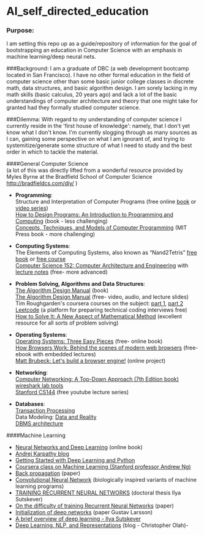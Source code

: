 # AI_self_directed_education

### Purpose:
I am setting this repo up as a guide/repository of information for the goal of bootstrapping an education in Computer Science with an emphasis in machine learning/deep neural nets.

###Background:
I am a graduate of DBC (a web development bootcamp located in San Francisco).  I have no other formal education in the field of computer science other than some basic junior college classes in discrete math, data structures, and basic algorithm design.  I am sorely lacking in my math skills (basic calculus, 20 years ago) and lack a lot of the basic understandings of computer architecture and theory that one might take for granted had they formally studied computer science.

###Dilemma:
With regard to my understanding of computer science I currently reside in the 'first house of knowledge': namely, that I don't yet know what I don't know.  I'm currently slogging through as many sources as I can, gaining some perspective on what I am ignorant of, and trying to systemitize/generate some structure of what I need to study and the best order in which to tackle the material.

####General Computer Science <br>
(a lot of this was directly lifted from a wonderful resource provided by Myles Byrne at the Bradfield School of Computer Science  http://bradfieldcs.com/diy/ )<br>

-  **Programming**:<br>
    Structure and Interpretation of Computer Programs (free online [book](https://mitpress.mit.edu/sicp/full-text/book/book.html) or [video series](http://ocw.mit.edu/courses/electrical-engineering-and-computer-science/6-001-structure-and-interpretation-of-computer-programs-spring-2005/video-lectures/))<br>
    [How to Design Programs: An Introduction to Programming and Computing](https://www.amazon.com/gp/product/0262062186?pldnSite=1) (book - less challenging)<br>
    [Concepts, Techniques, and Models of Computer Programming](https://www.amazon.com/gp/product/0262220695?pldnSite=1) (MIT Press book - more challenging)<br>



-  **Computing Systems**:<br>
The Elements of Computing Systems, also known as “Nand2Tetris”
[free book](http://www.nand2tetris.org/) or [free course](https://www.coursera.org/learn/build-a-computer) <br>
[Computer Science 152: Computer Architecture and Engineering](https://www.youtube.com/playlist?list=PLkFD6_40KJIwEiwQx1dACXwh-2Fuo32qr) with [lecture notes](http://www-inst.eecs.berkeley.edu/~cs152/sp16/) (free- more advanced)

-  **Problem Solving, Algorithms and Data Structures**:<br>
	[The Algorithm Design Manual](https://www.amazon.com/gp/product/1848000693?pldnSite=1) (book)<br>
  [The Algorithm Design Manual](http://www3.cs.stonybrook.edu/~algorith/video-lectures/) (free- video, audio, and lecture slides)<br>
	Tim Roughgarden's coursera courses on the subject: [part 1](https://www.coursera.org/learn/algorithm-design-analysis), [part 2](https://www.coursera.org/learn/algorithm-design-analysis-2)<br>
	[Leetcode](https://leetcode.com/) (a platform for preparing technical coding interviews free)<br>
	[How to Solve It: A New Aspect of Mathematical Method](https://www.amazon.com/gp/product/069116407X?pldnSite=1) (excellent resource for all sorts of problem solving)


- **Operating Systems**:<br>
	[Operating Systems: Three Easy Pieces](http://pages.cs.wisc.edu/~remzi/OSTEP/) (free- online book)<br>
	[How Browsers Work: Behind the scenes of modern web browsers](http://www.html5rocks.com/en/tutorials/internals/howbrowserswork/) (free- ebook with embedded lectures)<br>
	[Matt Brubeck: Let's build a browser engine!](https://limpet.net/mbrubeck/2014/08/08/toy-layout-engine-1.html) (online project)

-  **Networking**:<br>
	[Computer Networking: A Top-Down Approach (7th Edition book)](https://www.amazon.com/gp/product/0133594149?pldnSite=1)<br>
	[wireshark lab tools](http://www-net.cs.umass.edu/wireshark-labs/)<br>
	[Stanford CS144](https://www.youtube.com/watch?v=5Hk9JE5tcZk&list=PLx_Dnlrnkd6f3mtJgmoBk2ugbRsf3ZxkH) (free youtube lecture series)<br>

- **Databases**:<br>
	[Transaction Processing](https://www.amazon.com/Transaction-Processing-Concepts-Techniques-Management/dp/1558601902)<br>
	Data Modeling: [Data and Reality](https://www.amazon.com/Data-Reality-Perspective-Perceiving-Information/dp/1935504215)<br>
	[DBMS architecture](http://db.cs.berkeley.edu/papers/fntdb07-architecture.pdf)<br>


####Machine Learning <br>
-  [Neural Networks and Deep Learning](http://neuralnetworksanddeeplearning.com) (online book)<br>
-  [Andrej Karpathy blog](http://karpathy.github.io/2015/05/21/rnn-effectiveness/) <br>
-  [Getting Started with Deep Learning and Python](http://www.pyimagesearch.com/2014/09/22/getting-started-deep-learning-python/) <br>
-  [Coursera class on Machine Learning (Stanford professor Andrew Ng)](https://www.coursera.org/learn/machine-learning) <br>
-  [Back propagation](http://yann.lecun.com/exdb/publis/pdf/lecun-98b.pdf) (paper)  <br>
-  [Convolutional Neural Network](http://deeplearning.net/tutorial/lenet.html) (biologically inspired variants of machine learning programs) <br>
-  [TRAINING RECURRENT NEURAL NETWORKS](http://www.cs.utoronto.ca/~ilya/pubs/ilya_sutskever_phd_thesis.pdf) (doctoral thesis Ilya Sutskever)<br>
-  [On the difficulty of training Recurrent Neural Networks](http://arxiv.org/pdf/1211.5063v2.pdf) (paper)<br>
-  [Initialization of deep networks](http://deepdish.io/2015/02/24/network-initialization/) (paper Gustav Larsson)  <br>
-  [A brief overview of deep learning - Ilya Sutskever](http://yyue.blogspot.com/2015/01/a-brief-overview-of-deep-learning.html)
-  [Deep Learning, NLP, and Representations](https://christopherolah.wordpress.com/) (blog - Christopher Olah)-  <br>









